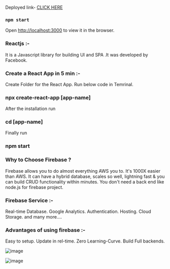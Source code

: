 
Deployed link- [CLICK HERE](https://csb-fxkhh.netlify.app)
### `npm start`
Open [http://localhost:3000](http://localhost:3000) to view it in the browser.

### Reactjs :- 

It is a Javascript library for building UI and SPA .It was developed by Facebook.

### Create a React App in 5 min :- 

Create Folder for the React App.
Run below code in Temrinal.

### npx create-react-app [app-name]

After the installation run

### cd [app-name]

Finally run

### npm start

### Why to Choose Firebase ?

Firebase allows you to do almost everything AWS you to. It's 1000X easier than AWS. It can have a hybrid database, scales so well, lightning fast & you can build CRUD functionality within minutes. You don't need a back end like node.js for firebase project.


### Firebase Service :- 

Real-time Database.
Google Analytics.
Authentication.
Hosting.
Cloud Storage.
and many more....

### Advantages of using firebase :-

Easy to setup.
Update in rel-time.
Zero Learning-Curve.
Build Full backends.




![image](https://res.cloudinary.com/singhprateek089/image/upload/v1599332455/Screenshot_8_clwkcy.png)

![image](https://res.cloudinary.com/singhprateek089/image/upload/v1599332458/Screenshot_9_hvukn3.png)



